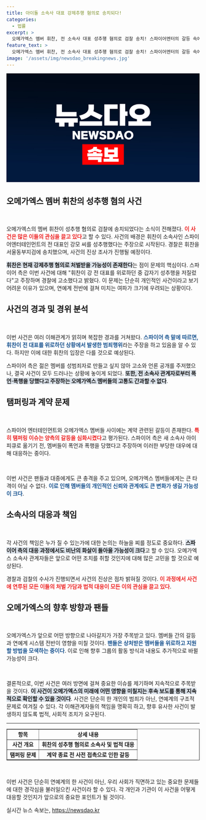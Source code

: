 ```yaml
---
title: 아이돌 소속사 대표 강제추행 혐의로 송치되다!
categories:
  - 법률
excerpt: >
  오메가엑스 멤버 휘찬, 전 소속사 대표 성추행 혐의로 검찰 송치! 스파이어엔터의 갈등 속에서 드러나는 파란만장한 진실, 과연 사건의 이면은?
feature_text: >
  오메가엑스 멤버 휘찬, 전 소속사 대표 성추행 혐의로 검찰 송치! 스파이어엔터의 갈등 속에서 드러나는 파란만장한 진실, 과연 사건의 이면은?
image: '/assets/img/newsdao_breakingnews.jpg'
---
```


<p><img src="/assets/img/newsdao_breakingnews.jpg" alt="flaretime 속보" /></p>

<h2 data-ke-size="size26">오메가엑스 멤버 휘찬의 성추행 혐의 사건</h2>

<p data-ke-size="size16">&nbsp;</p>

<p>오메가엑스의 멤버 휘찬이 성추행 혐의로 검찰에 송치되었다는 소식이 전해졌다. <b><span style="color: #ee2323;">이 사건은 많은 이들의 관심을 끌고 있다</span></b>고 할 수 있다. 사건의 배경은 휘찬이 소속사인 스파이어엔터테인먼트의 전 대표인 강모 씨를 성추행했다는 주장으로 시작된다. 경찰은 휘찬을 서울동부지검에 송치했으며, 사건의 진상 조사가 진행될 예정이다. </p>

<p><b><span style="background-color: #21538527;">휘찬은 현재 강제추행 혐의로 처벌받을 가능성이 존재한다</span></b>는 점이 문제의 핵심이다. 스파이어 측은 이번 사건에 대해 "휘찬이 강 전 대표를 위로하던 중 갑자기 성추행을 저질렀다"고 주장하며 경찰에 고소했다고 밝혔다. 이 문제는 단순히 개인적인 사건이라고 보기 어려운 이유가 있으며, 연예계 전반에 걸쳐 미치는 여파가 크기에 우려되는 상황이다.</p>

<h2 data-ke-size="size26">사건의 경과 및 경위 분석</h2>

<p data-ke-size="size16">&nbsp;</p>

<p>이번 사건은 여러 이해관계가 얽히며 복잡한 경과를 거쳐왔다. <b><span style="color: #1a5490;">스파이어 측 말에 따르면, 휘찬이 전 대표를 위로하던 상황에서 발생한 범죄행위</span></b>라는 주장을 하고 있음을 알 수 있다. 하지만 이에 대한 휘찬의 입장은 다를 것으로 예상된다. </p>

<p>스파이어 측은 젊은 멤버를 성범죄자로 만들고 싶지 않아 고소와 언론 공개를 주저했으나, 결국 사건이 모두 드러나는 상황에 놓이게 되었다. <b><span style="background-color: #21538527;">또한, 전 소속사 관계자로부터 폭언·폭행을 당했다고 주장하는 오메가엑스 멤버들의 고통도 간과할 수 없다</span></b>.</p>

<h2 data-ke-size="size26">탬퍼링과 계약 문제</h2>

<p data-ke-size="size16">&nbsp;</p>

<p>스파이어 엔터테인먼트와 오메가엑스 멤버들 사이에는 계약 관련된 갈등이 존재한다. <b><span style="color: #ee2323;">특히 탬퍼링 이슈는 양측의 갈등을 심화시켰다</span></b>고 평가된다. 스파이어 측은 새 소속사 아이피큐로 옮기기 전, 멤버들이 폭언과 폭행을 당했다고 주장하며 이러한 부당한 대우에 대해 대응하는 중이다.</p>

<p data-ke-size="size16">&nbsp;</p>

<p>이번 사건은 팬들과 대중에게도 큰 충격을 주고 있으며, 오메가엑스 멤버들에게는 큰 타격이 아닐 수 없다. <b><span style="color: #1a5490;">이로 인해 멤버들의 개인적인 신뢰와 관계에도 큰 변화가 생길 가능성이 크다</span></b>.</p>

<h2 data-ke-size="size26">소속사의 대응과 책임</h2>

<p data-ke-size="size16">&nbsp;</p>

<p>각 사건의 책임은 누가 질 수 있는가에 대한 논의는 하늘을 찌를 정도로 중요하다. <b><span style="background-color: #21538527;">스파이어 측의 대응 과정에서도 비난의 화살이 돌아올 가능성이 크다</span></b>고 할 수 있다. 오메가엑스 소속사 관계자들은 앞으로 어떤 조치를 취할 것인지에 대해 많은 고민을 할 것으로 예상된다.</p>

<p>경찰과 검찰의 수사가 진행되면서 사건의 진상은 점차 밝혀질 것이다. <b><span style="color: #ee2323;">이 과정에서 사건에 연루된 모든 이들의 처벌 가담과 법적 대응이 모든 이의 관심을 끌고 있다</span></b>.</p>

<h2 data-ke-size="size26">오메가엑스의 향후 방향과 팬들</h2>

<p data-ke-size="size16">&nbsp;</p>

<p>오메가엑스가 앞으로 어떤 방향으로 나아갈지가 가장 주목받고 있다. 멤버들 간의 갈등과 연예계 시스템 전반이 영향을 미칠 것이다. <b><span style="color: #1a5490;">팬들은 상처받은 멤버들을 위로하고 지원할 방법을 모색하는 중이다</span></b>. 이로 인해 향후 그룹의 활동 방식과 내용도 추가적으로 바뀔 가능성이 크다.</p>

<p data-ke-size="size16">&nbsp;</p>

<p>결론적으로, 이번 사건은 여러 방면에 걸쳐 중요한 이슈를 제기하며 지속적으로 주목받을 것이다. <b><span style="background-color: #21538527;">이 사건이 오메가엑스의 미래에 어떤 영향을 미칠지는 후속 보도를 통해 지속적으로 확인할 수 있을 것이다</span></b>. 사건은 단순히 한 개인의 범죄가 아닌, 연예계의 구조적 문제로 여겨질 수 있다. 각 이해관계자들의 책임을 명확히 하고, 향후 유사한 사건이 발생하지 않도록 법적, 사회적 조치가 요구된다. </p>

<hr />

<table style="width: 100%;" border="1">
<tr>
<td style="text-align: center; height: 17px;"><b>항목</b></td>
<td style="text-align: center; height: 17px;"><b>상세 내용</b></td>
</tr>
<tr>
<td style="text-align: center; height: 17px;"><b>사건 개요</b></td>
<td style="text-align: center; height: 17px;"><b>휘찬의 성추행 혐의로 소속사 및 법적 대응</b></td>
</tr>
<tr>
<td style="text-align: center; height: 17px;"><b>탬퍼링 문제</b></td>
<td style="text-align: center; height: 17px;"><b>계약 종료 전 사전 접촉으로 인한 갈등</b></td>
</tr>
</table>

<p data-ke-size="size16">&nbsp;</p>

<p>이번 사건은 단순히 연예계의 한 사건이 아닌, 우리 사회가 직면하고 있는 중요한 문제들에 대한 경각심을 불러일으킨 사건이라 할 수 있다. 각 개인과 기관이 이 사건을 어떻게 대응할 것인지가 앞으로의 중요한 포인트가 될 것이다.</p>
실시간 뉴스 속보는, <a href="https://newsdao.kr" rel="dofollow">https://newsdao.kr</a>


